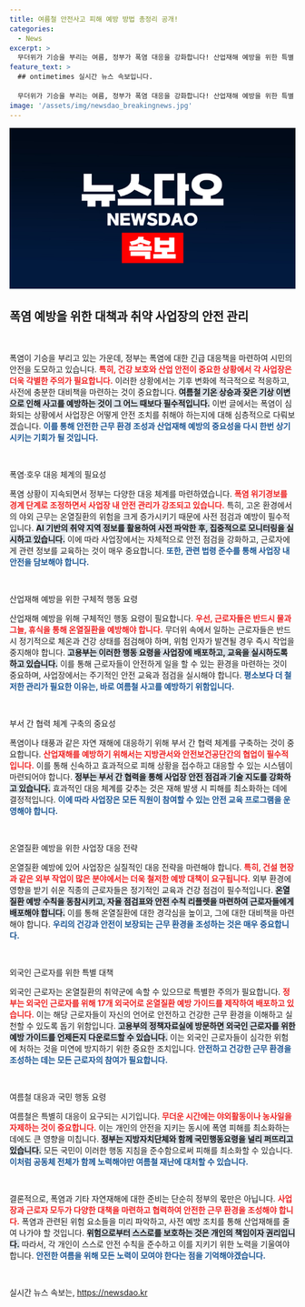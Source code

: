 ```yaml
---
title: 여름철 안전사고 피해 예방 방법 총정리 공개!
categories:
  - News
excerpt: >
  무더위가 기승을 부리는 여름, 정부가 폭염 대응을 강화합니다! 산업재해 예방을 위한 특별 점검과 행동요령으로 안전한 여름을 보장하세요. 지금 바로 확인해보세요!
feature_text: >
  ## ontimetimes 실시간 뉴스 속보입니다.

  무더위가 기승을 부리는 여름, 정부가 폭염 대응을 강화합니다! 산업재해 예방을 위한 특별 점검과 행동요령으로 안전한 여름을 보장하세요. 지금 바로 확인해보세요!
image: '/assets/img/newsdao_breakingnews.jpg'
---
```


<p><img src="/assets/img/newsdao_breakingnews.jpg" alt="ontimetimes 속보" /></p>

<h2 data-ke-size="size26">폭염 예방을 위한 대책과 취약 사업장의 안전 관리</h2>

<p data-ke-size="size16">&nbsp;</p>

<p>폭염이 기승을 부리고 있는 가운데, 정부는 폭염에 대한 긴급 대응책을 마련하여 시민의 안전을 도모하고 있습니다. <b><span style="color: #ee2323;">특히, 건강 보호와 산업 안전이 중요한 상황에서 각 사업장은 더욱 각별한 주의가 필요합니다.</span></b> 이러한 상황에서는 기후 변화에 적극적으로 적응하고, 사전에 충분한 대비책을 마련하는 것이 중요합니다. <b><span style="background-color: #21538527;">여름철 기온 상승과 잦은 기상 이변으로 인해 사고를 예방하는 것이 그 어느 때보다 필수적입니다.</span></b> 이번 글에서는 폭염이 심화되는 상황에서 사업장은 어떻게 안전 조치를 취해야 하는지에 대해 심층적으로 다뤄보겠습니다. <b><span style="color: #1a5490;">이를 통해 안전한 근무 환경 조성과 산업재해 예방의 중요성을 다시 한번 상기시키는 기회가 될 것입니다.</span></b></p>

<p data-ke-size="size16">&nbsp;</p>

<p>폭염·호우 대응 체계의 필요성</p>

<p>폭염 상황이 지속되면서 정부는 다양한 대응 체계를 마련하였습니다. <b><span style="color: #ee2323;">폭염 위기경보를 경계 단계로 조정하면서 사업장 내 안전 관리가 강조되고 있습니다.</span></b> 특히, 고온 환경에서의 야외 근무는 온열질환의 위험을 크게 증가시키기 때문에 사전 점검과 예방이 필수적입니다. <b><span style="background-color: #21538527;">AI 기반의 취약 지역 정보를 활용하여 사전 파악한 후, 집중적으로 모니터링을 실시하고 있습니다.</span></b> 이에 따라 사업장에서는 자체적으로 안전 점검을 강화하고, 근로자에게 관련 정보를 교육하는 것이 매우 중요합니다. <b><span style="color: #1a5490;">또한, 관련 법령 준수를 통해 사업장 내 안전을 담보해야 합니다.</span></b></p>

<p data-ke-size="size16">&nbsp;</p>

<p>산업재해 예방을 위한 구체적 행동 요령</p>

<p>산업재해 예방을 위해 구체적인 행동 요령이 필요합니다. <b><span style="color: #ee2323;">우선, 근로자들은 반드시 물과 그늘, 휴식을 통해 온열질환을 예방해야 합니다.</span></b> 무더위 속에서 일하는 근로자들은 반드시 정기적으로 체온과 건강 상태를 점검해야 하며, 위험 인자가 발견될 경우 즉시 작업을 중지해야 합니다. <b><span style="background-color: #21538527;">고용부는 이러한 행동 요령을 사업장에 배포하고, 교육을 실시하도록 하고 있습니다.</span></b> 이를 통해 근로자들이 안전하게 일을 할 수 있는 환경을 마련하는 것이 중요하며, 사업장에서는 주기적인 안전 교육과 점검을 실시해야 합니다. <b><span style="color: #1a5490;">평소보다 더 철저한 관리가 필요한 이유는, 바로 여름철 사고를 예방하기 위함입니다.</span></b></p>

<p data-ke-size="size16">&nbsp;</p>

<p>부서 간 협력 체계 구축의 중요성</p>

<p>폭염이나 태풍과 같은 자연 재해에 대응하기 위해 부서 간 협력 체계를 구축하는 것이 중요합니다. <b><span style="color: #ee2323;">산업재해를 예방하기 위해서는 지방관서와 안전보건공단간의 협업이 필수적입니다.</span></b> 이를 통해 신속하고 효과적으로 피해 상황을 접수하고 대응할 수 있는 시스템이 마련되어야 합니다. <b><span style="background-color: #21538527;">정부는 부서 간 협력을 통해 사업장 안전 점검과 기술 지도를 강화하고 있습니다.</span></b> 효과적인 대응 체계를 갖추는 것은 재해 발생 시 피해를 최소화하는 데에 결정적입니다. <b><span style="color: #1a5490;">이에 따라 사업장은 모든 직원이 참여할 수 있는 안전 교육 프로그램을 운영해야 합니다.</span></b></p>

<p data-ke-size="size16">&nbsp;</p>

<p>온열질환 예방을 위한 사업장 대응 전략</p>

<p>온열질환 예방에 있어 사업장은 실질적인 대응 전략을 마련해야 합니다. <b><span style="color: #ee2323;">특히, 건설 현장과 같은 외부 작업이 많은 분야에서는 더욱 철저한 예방 대책이 요구됩니다.</span></b> 외부 환경에 영향을 받기 쉬운 직종의 근로자들은 정기적인 교육과 건강 점검이 필수적입니다. <b><span style="background-color: #21538527;">온열질환 예방 수칙을 동참시키고, 자율 점검표와 안전 수칙 리플렛을 마련하여 근로자들에게 배포해야 합니다.</span></b> 이를 통해 온열질환에 대한 경각심을 높이고, 그에 대한 대비책을 마련해야 합니다. <b><span style="color: #1a5490;">우리의 건강과 안전이 보장되는 근무 환경을 조성하는 것은 매우 중요합니다.</span></b></p>

<p data-ke-size="size16">&nbsp;</p>

<p>외국인 근로자를 위한 특별 대책</p>

<p>외국인 근로자는 온열질환의 취약군에 속할 수 있으므로 특별한 주의가 필요합니다. <b><span style="color: #ee2323;">정부는 외국인 근로자를 위해 17개 외국어로 온열질환 예방 가이드를 제작하여 배포하고 있습니다.</span></b> 이는 해당 근로자들이 자신의 언어로 안전하고 건강한 근무 환경을 이해하고 실천할 수 있도록 돕기 위함입니다. <b><span style="background-color: #21538527;">고용부의 정책자료실에 방문하면 외국인 근로자를 위한 예방 가이드를 언제든지 다운로드할 수 있습니다.</span></b> 이는 외국인 근로자들이 심각한 위험에 처하는 것을 미연에 방지하기 위한 중요한 조치입니다. <b><span style="color: #1a5490;">안전하고 건강한 근무 환경을 조성하는 데는 모든 근로자의 참여가 필요합니다.</span></b></p>

<p data-ke-size="size16">&nbsp;</p>

<p>여름철 대응과 국민 행동 요령</p>

<p>여름철은 특별히 대응이 요구되는 시기입니다. <b><span style="color: #ee2323;">무더운 시간에는 야외활동이나 농사일을 자제하는 것이 중요합니다.</span></b> 이는 개인의 안전을 지키는 동시에 폭염 피해를 최소화하는 데에도 큰 영향을 미칩니다. <b><span style="background-color: #21538527;">정부는 지방자치단체와 함께 국민행동요령을 널리 퍼뜨리고 있습니다.</span></b> 모든 국민이 이러한 행동 지침을 준수함으로써 피해를 최소화할 수 있습니다. <b><span style="color: #1a5490;">이처럼 공동체 전체가 함께 노력해야만 여름철 재난에 대처할 수 있습니다.</span></b></p>

<p data-ke-size="size16">&nbsp;</p>

<p>결론적으로, 폭염과 기타 자연재해에 대한 준비는 단순히 정부의 몫만은 아닙니다. <b><span style="color: #ee2323;">사업장과 근로자 모두가 다양한 대책을 마련하고 협력하여 안전한 근무 환경을 조성해야 합니다.</span></b> 폭염과 관련된 위험 요소들을 미리 파악하고, 사전 예방 조치를 통해 산업재해를 줄여 나가야 할 것입니다. <b><span style="background-color: #21538527;">위험으로부터 스스로를 보호하는 것은 개인의 책임이자 권리입니다.</span></b> 따라서, 각 개인이 스스로 안전 수칙을 준수하고 이를 지키기 위한 노력을 기울여야 합니다. <b><span style="color: #1a5490;">안전한 여름을 위해 모든 노력이 모여야 한다는 점을 기억해야겠습니다.</span></b></p>

<p data-ke-size="size16">&nbsp;</p>
실시간 뉴스 속보는, <a href="https://newsdao.kr" rel="dofollow">https://newsdao.kr</a>



